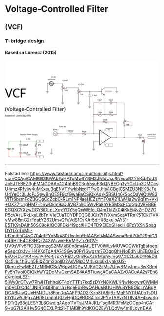 # Voltage-Controlled Filter
## (VCF)
### T-bridge design
#### Based on Lorencz (2015)

<img src="vcf.svg"></img>


Falstad link:
https://www.falstad.com/circuit/circuitjs.html?ctz=CQAgjCAMB0l3BWAbEgHATgMwBYBM3JMldUxcRNVdoB2YhKsbTddSJbEJTEBEZ3gFMAtGDAAoAG4hhBSCBq55suF3xQNBEOg3yYCcUp3DMCcsU4mzXRfyiw4uMKxeu3qENVTYwkbNxoiTFw0JHs4CBgICSMZU3NbK3JFeU4YeCc3LJcPJGgwBnQESF9cfGwaBnCSjQkAdxk5BSU46xSocQaVeQtW83VITr6bcmFcZBGOgCcZcbCkRLm1NP4aeHEZsYmF0aX21LW4Ia2w9qTm+Vxj+OXZ7fUrgHM7+cSwOkm9cQJjVB7bbC5WyRaBhYR5MSoFCoGg0VBEBBEEGQXCYXzwDGY8iDLpLXqieYDY5gQmWElcLQ4mTktZk04tKkEi4vZmDZ7CP5cVAeURkLkeL6bTnIVIeEUaTCYDFDQG8JCiz7HYXymScpATRnK5TCkjTVXyMw88mG2rFdabY262Um+QFaVdS1GsKAr5dHU8zkujoAY31-E5TK9nDAIh56SC8oKIQC8I1Dki4l9gc9HiD4FD9jElEoSHedHl6FzYXSNSpsqDYt1ZdTnML-td2mdtbC4sG704dfFYnMkA80UxelouFhIAASoIAM4ASwnABcAIYAO29giG3d46HITE4CE3HQa243W+wnF6VMPvTrZ6GV-UV9sVPv5FlO33jcmzgS2MMkB0n8meIAtUETVOiWLvMUVACCWkTgBsfpeqIe5egc0pJv+iH4KKqTgA4A74SGwg0PYISwgsm7EOggQhH4oEdNIJhEBQaBxExUorDw1A4HwnArPo4jspKYREDyQn8KoXztrMtjsSyIngOAGL2LubD4RiEDjtOc5Liu4hSUh5BiQZ4m2op8D2AsVBjpOM4Lsuq6xLyhksU5-DkmkeFwME2TZMRMCSoW6pwDQPwMJKdG2oMs7Uny8lMvJpn+SwKBmiFv5hTwoi0CiQkhWY2DoMwCxmSAE4AA5TiuwgACaCAAZvOACuAA2s7Eh8cXrglxxLEZ-5iWy0nOTyw7PhJHTshhqjGT4xYTTFz7kq5zDYvN8XWLKNwNoxwm0WMMm0VcDrCd41JNl8TgQIBhmna+BqeEoxRwQAHuABUUHWuBYB9OicLYABqADCABi4ivQUxHMJDUr8FonDqAAFP9AD2rXzo8IiA8ji6zlMqPNYI1UADoTsDU6tYIUwAJRg+AHD8LmnhUQzvHgOQABG84ToTJPYyTAAyyNTIIy4AF4kwjSgFDTr2yB8gLESY3L8GwdjqAAgo11VTsjJMAJKLrTsgIMR3FxMzOCpp4nCA-9+uG7L2AIHw5GNCEXLPtb2j-T1AIBlh9YdKOQ2ByYLQoVw4m8LoyniEAA
